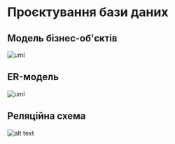 # Проєктування бази даних

## Модель бізнес-об'єктів

![uml](http://www.plantuml.com/plantuml/png/jLF1JeD04Btp5HjERTDDxDsO6lNWeOanUYPJcBQJ04lOGUNl1RkiEwmSlJITznumysRUtZAqt5LbWZKJz-eH62poL3u0uzcqlQzDLM7jwGCo5i2GKH517r1s-C-lVRVOPgKvKwq4r82rdwOj14Yon0f8Z7sY4hCNu8kAq3VyuXWzF1-UPXDaHrFqGSymzZn_KFbNtUSvMZjtnNKge1egZ43RO4udoe79rE5mq_zNKw8AYoo71evK4XDQGN3Vu7mOwFXYsjaEitD7nLpPG3lkpqdIrMwxMwUtMgjqTRFTh5FlnR8aS6THu_nQv5qxay2XMjyffvsicnHgexKSR58CXFTPmc8d4H7l9N5TJLOCIj-EDDgLWo0y9m4BkvCWA5fllCSoB26Jo4CVgC1sSTWpJaP1SaaGmu6vNg38OOYwv4c8VYN-KofUdrDSps21TknVJu-7dYJZxyyIea08oaLYZtNHLUKt)
## ER-модель

![uml]()

## Реляційна схема

![alt text]()
